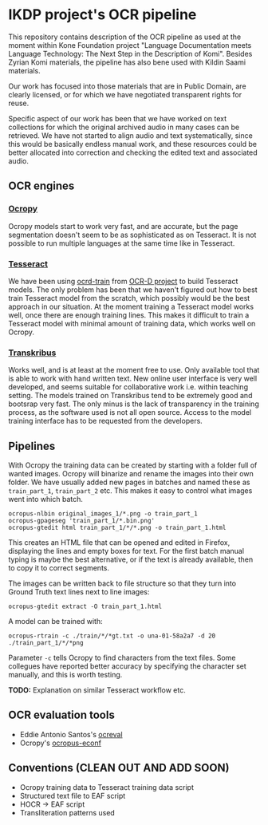 # IKDP project's OCR pipeline

This repository contains description of the OCR pipeline as used at the moment within Kone Foundation project "Language Documentation meets Language Technology: The Next Step in the Description of Komi". Besides Zyrian Komi materials, the pipeline has also bene used with Kildin Saami materials.

Our work has focused into those materials that are in Public Domain, are clearly licensed, or for which we have negotiated transparent rights for reuse. 

Specific aspect of our work has been that we have worked on text collections for which the original archived audio in many cases can be retrieved. We have not started to align audio and text systematically, since this would be basically endless manual work, and these resources could be better allocated into correction and checking the edited text and associated audio.

## OCR engines

### [Ocropy](https://github.com/tmbdev/ocropy)

Ocropy models start to work very fast, and are accurate, but the page segmentation doesn't seem to be as sophisticated as on Tesseract. It is not possible to run multiple languages at the same time like in Tesseract.

### [Tesseract](https://github.com/tesseract-ocr/tesseract)

We have been using [ocrd-train](https://github.com/OCR-D/ocrd-train) from [OCR-D project](https://ocr-d.github.io/) to build Tesseract models. The only problem has been that we haven't figured out how to best train Tesseract model from the scratch, which possibly would be the best approach in our situation. At the moment training a Tesseract model works well, once there are enough training lines. This makes it difficult to train a Tesseract model with minimal amount of training data, which works well on Ocropy.

### [Transkribus](https://transkribus.eu/)

Works well, and is at least at the moment free to use. Only available tool that is able to work with hand written text. New online user interface is very well developed, and seems suitable for collaborative work i.e. within teaching setting. The models trained on Transkribus tend to be extremely good and bootsrap very fast. The only minus is the lack of transparency in the training process, as the software used is not all open source. Access to the model training interface has to be requested from the developers.

## Pipelines

With Ocropy the training data can be created by starting with a folder full of wanted images. Ocropy will binarize and rename the images into their own folder. We have usually added new pages in batches and named these as `train_part_1`, `train_part_2` etc. This makes it easy to control what images went into which batch.

```
ocropus-nlbin original_images_1/*.png -o train_part_1
ocropus-gpageseg 'train_part_1/*.bin.png'
ocropus-gtedit html train_part_1/*/*.png -o train_part_1.html
```

This creates an HTML file that can be opened and edited in Firefox, displaying the lines and empty boxes for text. For the first batch manual typing is maybe the best alternative, or if the text is already available, then to copy it to correct segments.

The images can be written back to file structure so that they turn into Ground Truth text lines next to line images:

```
ocropus-gtedit extract -O train_part_1.html
```

A model can be trained with:

```
ocropus-rtrain -c ./train/*/*gt.txt -o una-01-58a2a7 -d 20 ./train_part_1/*/*png
```

Parameter `-c` tells Ocropy to find characters from the text files. Some collegues have reported better accuracy by specifying the character set manually, and this is worth testing.

**TODO:** Explanation on similar Tesseract workflow etc.

## OCR evaluation tools

- Eddie Antonio Santos's [ocreval](https://github.com/eddieantonio/ocreval)
- Ocropy's [ocropus-econf](https://github.com/tmbdev/ocropy)

## Conventions (**CLEAN OUT AND ADD SOON**)

- Ocropy training data to Tesseract training data script
- Structured text file to EAF script
- HOCR -> EAF script
- Transliteration patterns used
